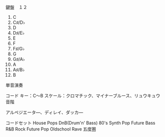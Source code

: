 



鍵盤　１２
1. C
2. C♯/D♭
3. D
4. D♯/E♭
5. E
6. F
7. F♯/G♭
8. G
9. G♯/A♭
10. A
11. A♯/B♭
12. B

単音演奏

コード
キー：C〜B
スケール：クロマチック、マイナーブルース、リュウキュウ
音階


アルペジエータ―、ディレイ、ダッカ―

コードセット
House
Pops
DnB(Drum'n' Bass)
80's Synth Pop
Future Bass
R&B
Rock
Future Pop
Oldschool Rave
五度圏



